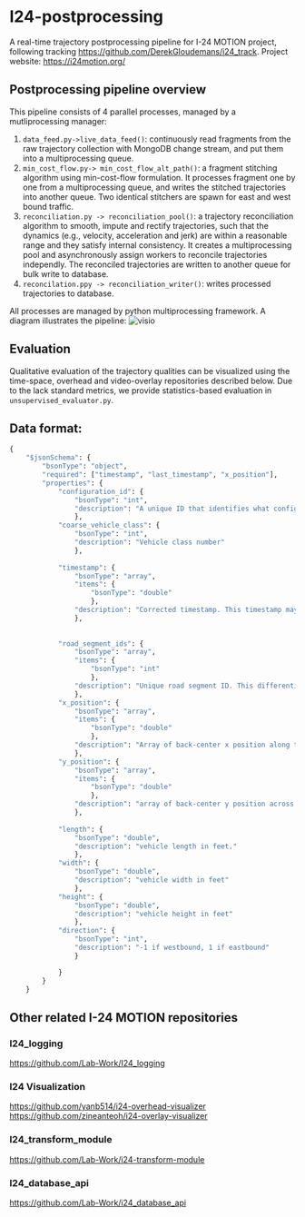 # I24-postprocessing

A real-time trajectory postprocessing pipeline for I-24 MOTION project, following tracking https://github.com/DerekGloudemans/i24_track. 
Project website: https://i24motion.org/


## Postprocessing pipeline overview

This pipeline consists of 4 parallel processes, managed by a mutliprocessing manager:
1. `data_feed.py->live_data_feed()`: continuously read fragments from the raw trajectory collection with MongoDB change stream, and put them into a multiprocessing queue.
2. `min_cost_flow.py-> min_cost_flow_alt_path()`: a fragment stitching algorithm using min-cost-flow formulation. It processes fragment one by one from a multiprocessing queue, and writes the stitched trajectories into another queue. Two identical stitchers are spawn for east and west bound traffic.
3. `reconciliation.py -> reconciliation_pool()`: a trajectory reconciliation algorithm to smooth, impute and rectify trajectories, such that the dynamics (e.g., velocity, acceleration and jerk) are within a reasonable range and they satisfy internal consistency. It creates a multiprocessing pool and asynchronously assign workers to reconcile trajectories independly. The reconciled trajectories are written to another queue for bulk write to database.
4. `reconcilation.ppy -> reconciliation_writer()`: writes processed trajectories to database.

All processes are managed by python multiprocessing framework. A diagram illustrates the pipeline:
![visio](https://user-images.githubusercontent.com/30248823/180301065-05b13405-6627-4215-bf38-d94d8587531e.png)



## Evaluation
Qualitative evaluation of the trajectory qualities can be visualized using the time-space, overhead and video-overlay repositories described below.
Due to the lack standard metrics, we provide statistics-based evaluation in `unsupervised_evaluator.py`.

## Data format: 

```python
{
    "$jsonSchema": {
        "bsonType": "object",
        "required": ["timestamp", "last_timestamp", "x_position"],
        "properties": {
            "configuration_id": {
                "bsonType": "int",
                "description": "A unique ID that identifies what configuration was run. It links to a metadata document that defines all the settings that were used system-wide to generate this trajectory fragment"
                },
            "coarse_vehicle_class": {
                "bsonType": "int",
                "description": "Vehicle class number"
                },
            
            "timestamp": {
                "bsonType": "array",
                "items": {
                    "bsonType": "double"
                    },
                "description": "Corrected timestamp. This timestamp may be corrected to reduce timestamp errors."
                },
            
 
            "road_segment_ids": {
                "bsonType": "array",
                "items": {
                    "bsonType": "int"
                    },
                "description": "Unique road segment ID. This differentiates the mainline from entrance ramps and exit ramps, which get distinct road segment IDs."
                },
            "x_position": {
                "bsonType": "array",
                "items": {
                    "bsonType": "double"
                    },
                "description": "Array of back-center x position along the road segment in feet. The  position x=0 occurs at the start of the road segment."
                },
            "y_position": {
                "bsonType": "array",
                "items": {
                    "bsonType": "double"
                    },
                "description": "array of back-center y position across the road segment in feet. y=0 is located at the left yellow line, i.e., the left-most edge of the left-most lane of travel in each direction."
                },
            
            "length": {
                "bsonType": "double",
                "description": "vehicle length in feet."
                },
            "width": {
                "bsonType": "double",
                "description": "vehicle width in feet"
                },
            "height": {
                "bsonType": "double",
                "description": "vehicle height in feet"
                },
            "direction": {
                "bsonType": "int",
                "description": "-1 if westbound, 1 if eastbound"
                }

            }
        }
    }
```


## Other related I-24 MOTION repositories
### I24_logging
https://github.com/Lab-Work/I24_logging
### I24 Visualization
https://github.com/yanb514/i24-overhead-visualizer
https://github.com/zineanteoh/i24-overlay-visualizer
### I24_transform_module
https://github.com/Lab-Work/i24-transform-module
### I24_database_api
https://github.com/Lab-Work/i24_database_api

